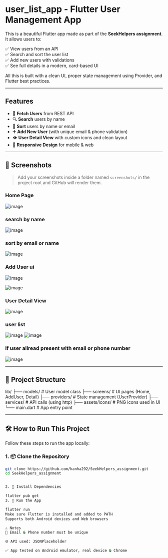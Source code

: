 # user_list_app - Flutter User Management App

This is a beautiful Flutter app made as part of the **SeekHelpers assignment**. It allows users to:

✅ View users from an API  
✅ Search and sort the user list  
✅ Add new users with validations  
✅ See full details in a modern, card-based UI  

All this is built with a clean UI, proper state management using Provider, and Flutter best practices.

---

##  Features

- 🔄 **Fetch Users** from REST API  
- 🔍 **Search** users by name  
- 📧 **Sort** users by name or email  
- ➕ **Add New User** (with unique email & phone validation)
- 👁️ **User Detail View** with custom icons and clean layout
- 📱 **Responsive Design** for mobile & web

---

## 📸 Screenshots

> Add your screenshots inside a folder named `screenshots/` in the project root and GitHub will render them.

###  Home Page
![image](https://github.com/user-attachments/assets/d9355bea-08fe-4e3d-ac62-04f9cb63658d)

### search by name 
![image](https://github.com/user-attachments/assets/f2be2421-8422-4643-abf8-2306166ade50)

### sort by email or name 
![image](https://github.com/user-attachments/assets/c767c2dd-b180-4859-81a0-39e4c30cecc4)

### Add User ui 
![image](https://github.com/user-attachments/assets/971a3458-f1b7-4a45-9f52-13e6b03f0ea0)

![image](https://github.com/user-attachments/assets/c748d607-9c49-4764-a9f1-c2843ccaca61)

### User Detail View

![image](https://github.com/user-attachments/assets/89e62811-c663-479c-9e4d-58ef75300154)

### user list 
![image](https://github.com/user-attachments/assets/0b8563f7-9d19-489d-9c20-6448bfabcf00)
![image](https://github.com/user-attachments/assets/6df82be3-1918-4a7d-b49d-8626424e6aee)


### if  user allread present with email or phone number 

![image](https://github.com/user-attachments/assets/d2487efe-c379-4a5b-9edd-c6f1297819ee)

---

## 📂 Project Structure



lib/
├── models/ # User model class
├── screens/ # UI pages (Home, AddUser, Detail)
├── providers/ # State management (UserProvider)
├── services/ # API calls (using http)
├── assets/icons/ # PNG icons used in UI
└── main.dart # App entry point




---

## 🛠️ How to Run This Project

Follow these steps to run the app locally:

### 1. 📦 Clone the Repository

```bash
git clone https://github.com/kanha292/SeekHelpers_assignment.git
cd SeekHelpers_assignment


2. 🔧 Install Dependencies

flutter pub get
3. 🚀 Run the App

flutter run
Make sure Flutter is installed and added to PATH
Supports both Android devices and Web browsers

⚠️ Notes
🧠 Email & Phone number must be unique

🌐 API used: JSONPlaceholder

✅ App tested on Android emulator, real device & Chrome
